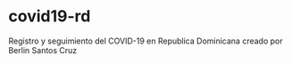 # covid19-rd
Registro y seguimiento del COVID-19 en Republica Dominicana
creado por Berlin Santos Cruz
